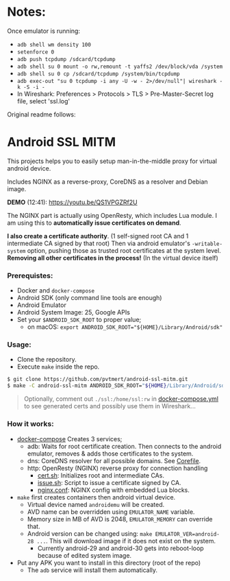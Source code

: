 # Notes:


Once emulator is running:

* `adb shell wm density 100`
* `setenforce 0`
* `adb push tcpdump /sdcard/tcpdump`
* `adb shell su 0 mount -o rw,remount -t yaffs2 /dev/block/vda /system`
* `adb shell su 0 cp /sdcard/tcpdump /system/bin/tcpdump`
* `adb exec-out "su 0 tcpdump -i any -U -w - 2>/dev/null"| wireshark -k -S -i -`
* In Wireshark: Preferences > Protocols > TLS > Pre-Master-Secret log file, select 'ssl.log'



Original readme follows:

# Android SSL MITM

This projects helps you to easily setup man-in-the-middle proxy for virtual android device.

Includes NGINX as a reverse-proxy, CoreDNS as a resolver and Debian image.

**DEMO** (12:41): https://youtu.be/QS1VPGZRf2U

The NGINX part is actually using OpenResty, which includes Lua module. I am using this to **automatically issue certificates on demand**.

**I also create a certificate authority**. (1 self-signed root CA and 1 intermediate CA signed by that root) Then via android emulator's `-writable-system` option, pushing those as trusted root certificates at the system level. **Removing all other certificates in the process!** (In the virtual device itself)

### Prerequistes:

- Docker and `docker-compose`
- Android SDK (only command line tools are enough)
- Android Emulator
- Android System Image: 25, Google APIs
- Set your `$ANDROID_SDK_ROOT` to proper value;
  - on macOS: `export ANDROID_SDK_ROOT="${HOME}/Library/Android/sdk"`

### Usage:

- Clone the repository.
- Execute `make` inside the repo.

```bash
$ git clone https://github.com/pvtmert/android-ssl-mitm.git
$ make -C android-ssl-mitm ANDROID_SDK_ROOT="${HOME}/Library/Android/sdk"
```

> Optionally, comment out `./ssl:/home/ssl:rw` in [docker-compose.yml](docker-compose.yml) to see generated certs and possibly use them in Wireshark...

### How it works:

- [docker-compose](docker-compose.yml) Creates 3 services;
  - adb: Waits for root certificate creation. Then connects to the android emulator, removes & adds those certificates to the system.
  - dns: CoreDNS resolver for all possible domains. See [Corefile](Corefile).
  - http: OpenResty (NGINX) reverse proxy for connection handling
    - [cert.sh](cert.sh): Initializes root and intermediate CAs.
    - [issue.sh](issue.sh): Script to issue a certificate signed by CA.
    - [nginx.conf](nginx.conf): NGINX config with embedded Lua blocks.
- `make` first creates containers then android virtual device.
  - Virtual device named `androidemu` will be created.
  - AVD name can be overridden using `EMULATOR_NAME` variable.
  - Memory size in MB of AVD is 2048, `EMULATOR_MEMORY` can override that.
  - Android version can be changed using: `make EMULATOR_VER=android-28 ...`. This will download image if it does not exist on the system.
    - Currently android-29 and android-30 gets into reboot-loop because of edited system image.
- Put any APK you want to install in this directory (root of the repo)
  - The `adb` service will install them automatically.
